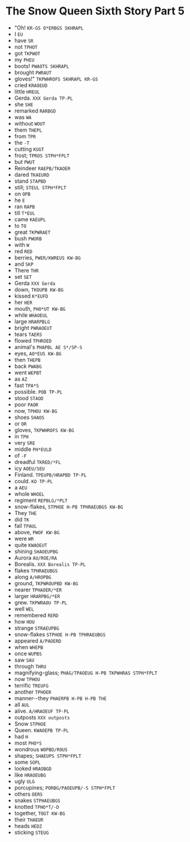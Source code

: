 # The Snow Queen Sixth Story Part 5

* "Oh! `KR-GS O*ERBGS SKHRAPL`
* I `EU`
* have `SR`
* not `TPHOT`
* got `TKPWOT`
* my `PHEU`
* boots! `PWAOTS SKHRAPL`
* brought `PWRAUT`
* gloves!" `TKPWHROFS SKHRAPL KR-GS`
* cried `KRAOEUD`
* little `HREUL`
* Gerda. `XXX Gerda TP-PL`
* she `SHE`
* remarked `RARBGD`
* was `WA`
* without `WOUT`
* them `THEPL`
* from `TPR`
* the `-T`
* cutting `KUGT`
* frost; `TPROS STPH*FPLT`
* but `PWUT`
* Reindeer `RAEPB/TKAOER`
* dared `TKAEURD`
* stand `STAPBD`
* still; `STEUL STPH*FPLT`
* on `OPB`
* he `E`
* ran `RAPB`
* till `T*EUL`
* came `KAEUPL`
* to `TO`
* great `TKPWRAET`
* bush `PWURB`
* with `W`
* red `RED`
* berries, `PWER/KWREUS KW-BG`
* and `SKP`
* There `THR`
* set `SET`
* Gerda `XXX Gerda`
* down, `TKOUPB KW-BG`
* kissed `K*EUFD`
* her `HER`
* mouth, `PHO*UT KW-BG`
* while `WHAOEUL`
* large `HRARPBLG`
* bright `PWRAOEUT`
* tears `TAERS`
* flowed `TPHROED`
* animal's `PHAPBL AE S*/SP-S`
* eyes, `AO*EUS KW-BG`
* then `THEPB`
* back `PWABG`
* went `WEPBT`
* as `AZ`
* fast `TPA*S`
* possible. `POB TP-PL`
* stood `STAOD`
* poor `PAOR`
* now, `TPHOU KW-BG`
* shoes `SHAOS`
* or `OR`
* gloves, `TKPWHROFS KW-BG`
* in `TPH`
* very `SRE`
* middle `PH*EULD`
* of `-F`
* dreadful `TKRED/*FL`
* icy `AOEU/SEU`
* Finland. `TPEUPB/HRAPBD TP-PL`
* could. `KO TP-PL`
* a `AEU`
* whole `WHOEL`
* regiment `REPBLG/*PLT`
* snow-flakes, `STPHOE H-PB TPHRAEUBGS KW-BG`
* They `THE`
* did `TK`
* fall `TPAUL`
* above, `PWOF KW-BG`
* were `WR`
* quite `KWAOEUT`
* shining `SHAOEUPBG`
* Aurora `AU/ROE/RA`
* Borealis. `XXX Borealis TP-PL`
* flakes `TPHRAEUBGS`
* along `A/HROPBG`
* ground, `TKPWROUPBD KW-BG`
* nearer `TPHAOER/*ER`
* larger `HRARPBG/*ER`
* grew. `TKPWRAOU TP-PL`
* well `WEL`
* remembered `RERD`
* how `HOU`
* strange `STRAEUPBG`
* snow-flakes `STPHOE H-PB TPHRAEUBGS`
* appeared `A/PAOERD`
* when `WHEPB`
* once `WUPBS`
* saw `SAU`
* through `THRU`
* magnifying-glass; `PHAG/TPAOEUG H-PB TKPWHRAS STPH*FPLT`
* now `TPHOU`
* terrific `TREUFG`
* another `TPHOER`
* manner--they `PHAERPB H-PB H-PB THE`
* all `AUL`
* alive. `A/HRAOEUF TP-PL`
* outposts `XXX outposts`
* Snow `STPHOE`
* Queen. `KWAOEPB TP-PL`
* had `H`
* most `PHO*S`
* wondrous `WOPBD/ROUS`
* shapes; `SHAEUPS STPH*FPLT`
* some `SOPL`
* looked `HRAOBGD`
* like `HRAOEUBG`
* ugly `ULG`
* porcupines; `PORBG/PAOEUPB/-S STPH*FPLT`
* others `OERS`
* snakes `STPHAEUBGS`
* knotted `TPHO*T/-D`
* together, `TOGT KW-BG`
* their `THAEUR`
* heads `HEDZ`
* sticking `STEUG`
